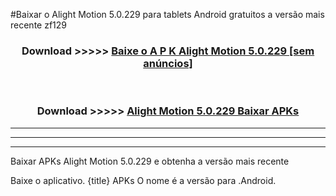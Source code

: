 #Baixar o Alight Motion 5.0.229   para tablets Android gratuitos a versão mais recente zf129


<div align="center">
<h3>Download >>>>> <a href="https://pt-web.web.app/?pt= Alight Motion 5.0.229 ">Baixe o A P K Alight Motion 5.0.229  [sem anúncios]</a></h3><br>

<h3>Download >>>>> <a href="https://pt-web.web.app/?pt= Alight Motion 5.0.229 ">Alight Motion 5.0.229  Baixar APKs</a></h3>
</div>

----------------------------------------------------------

----------------------------------------------------------

----------------------------------------------------------

Baixar APKs Alight Motion 5.0.229  e obtenha a versão mais recente

Baixe o aplicativo. {title} APKs O nome é a versão para .Android.


